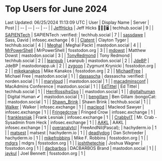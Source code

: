 # Top Users for June 2024
Last Updated: 06/25/2024 11:13:09 UTC
| User | Display Name | Server | Post |
| -- | -- | -- | -- |
| [JeffHicks](https://techhub.social/@JeffHicks) | Jeff Hicks 🐶🎼🍷🖥️ | techhub.social | 9 |
| [SAPIENTech](https://techhub.social/@SAPIENTech) | SAPIENTech :verified: | techhub.social | 7 |
| [sassdawe](https://infosec.exchange/@sassdawe) | Sass, David | infosec.exchange | 6 |
| [Clatent](https://techhub.social/@Clatent) | Clayton Tyger | techhub.social | 4 |
| [Meghal](https://mastodon.social/@Meghal) | Meghal Packt | mastodon.social | 4 |
| [MrPowerShell](https://fosstodon.org/@MrPowerShell) | MrPowerShell | fosstodon.org | 3 |
| [mdowst](https://mastodon.social/@mdowst) | Matthew Dowst | mastodon.social | 3 |
| [TonyRedmond](https://techhub.social/@TonyRedmond) | Tony Redmond | techhub.social | 2 |
| [leanpub](https://mastodon.social/@leanpub) | Leanpub | mastodon.social | 2 |
| [JdeBP](https://mastodonapp.uk/@JdeBP) | JdeBP | mastodonapp.uk | 2 |
| [zygoon](https://fosstodon.org/@zygoon) | Zygmunt Krynicki | fosstodon.org | 2 |
| [mikekanakos](https://fosstodon.org/@mikekanakos) | Mike Kanakos | fosstodon.org | 2 |
| [MichaelFree](https://mastodon.social/@MichaelFree) | Michael Free | mastodon.social | 1 |
| [dassascha](https://norden.social/@dassascha) | dassascha :verified: | norden.social | 1 |
| [maryloud](https://mastodon.social/@maryloud) |  | mastodon.social | 1 |
| [macadminsconf](https://mastodon.social/@macadminsconf) | MacAdmins Conference | mastodon.social | 1 |
| [EdTittel](https://techhub.social/@EdTittel) | Ed Tittel | techhub.social | 1 |
| [HerrRossihsGsg](https://mastodon.social/@HerrRossihsGsg) |  | mastodon.social | 1 |
| [digitalhuman](https://mastodon.social/@digitalhuman) | Digital Human ✔ | mastodon.social | 1 |
| [bengillam](https://mastodon.social/@bengillam) | Ben Gillam :bongoCat: | mastodon.social | 1 |
| [Shawn_Brink](https://techhub.social/@Shawn_Brink) | Shawn Brink | techhub.social | 1 |
| [Walker](https://infosec.exchange/@Walker) | Walker | infosec.exchange | 1 |
| [macleod](https://infosec.exchange/@macleod) | Macleod Sawyer | infosec.exchange | 1 |
| [Fringedcrow](https://infosec.exchange/@Fringedcrow) | Fringed Crow | infosec.exchange | 1 |
| [franklesniak](https://infosec.exchange/@franklesniak) | Frank Lesniak | infosec.exchange | 1 |
| [CrabbyIT](https://infosec.exchange/@CrabbyIT) | Mr. Crab - Sysadmin from Heck | infosec.exchange | 1 |
| [AAKL](https://infosec.exchange/@AAKL) | AAKL | infosec.exchange | 1 |
| [overanalytcl](https://hachyderm.io/@overanalytcl) | FreeAndNil(Pascal); | hachyderm.io | 1 |
| [matsest](https://hachyderm.io/@matsest) | matsest | hachyderm.io | 1 |
| [deadlydog](https://hachyderm.io/@deadlydog) | Dan Schroeder | hachyderm.io | 1 |
| [mikefrobbins](https://fosstodon.org/@mikefrobbins) | Mike F. Robbins | fosstodon.org | 1 |
| [mdgrs](https://fosstodon.org/@mdgrs) | mdgrs | fosstodon.org | 1 |
| [joshthetechie](https://fosstodon.org/@joshthetechie) | Joshua Wagner | fosstodon.org | 1 |
| [dacbarbos](https://mastodon.social/@dacbarbos) | DACBARBOS Brand | mastodon.social | 1 |
| [jaykul](https://fosstodon.org/@jaykul) | Joel Bennett | fosstodon.org | 1 |
